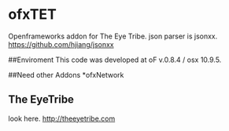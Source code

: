 ofxTET
======

Openframeworks addon for The Eye Tribe.
json parser is jsonxx.
<https://github.com/hjiang/jsonxx>

##Enviroment
This code was developed at oF v.0.8.4 / osx 10.9.5.

##Need other Addons
*ofxNetwork

## The EyeTribe
look here.
<http://theeyetribe.com>

